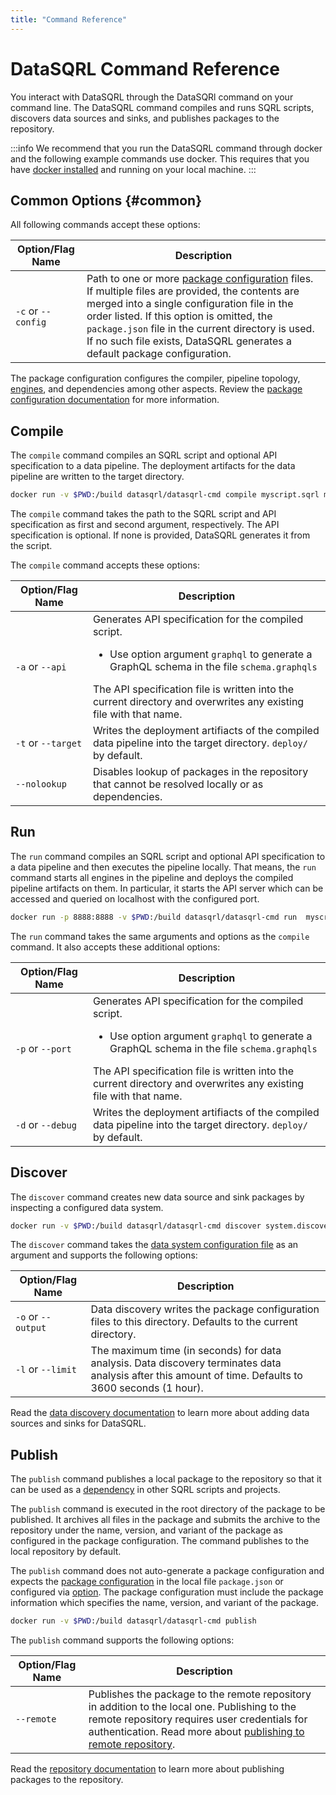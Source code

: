 ```yaml
---
title: "Command Reference"
---
```


# DataSQRL Command Reference

You interact with DataSQRL through the DataSQRl command on your command line. The DataSQRL command compiles and runs SQRL scripts, discovers data sources and sinks, and publishes packages to the repository.

:::info
We recommend that you run the DataSQRL command through docker and the following example commands use docker. This requires that you have [docker installed](https://docs.docker.com/get-docker/) and running on your local machine.
:::

## Common Options {#common}

All following commands accept these options: 

| Option/Flag Name   | Description   |
|--------------|---------------|
| `-c` or `--config` | Path to one or more [package configuration](package-config) files. If multiple files are provided, the contents are merged into a single configuration file in the order listed. If this option is omitted, the `package.json` file in the current directory is used. If no such file exists, DataSQRL generates a default package configuration. |

The package configuration configures the compiler, pipeline topology, [engines](engines/overview), and dependencies among other aspects. Review the [package configuration documentation](package-config) for more information.

## Compile

The `compile` command compiles an SQRL script and optional API specification to a data pipeline. The deployment artifacts for the data pipeline are written to the target directory.

```bash
docker run -v $PWD:/build datasqrl/datasqrl-cmd compile myscript.sqrl myapischema.graphqls
```

The `compile` command takes the path to the SQRL script and API specification as first and second argument, respectively. The API specification is optional. If none is provided, DataSQRL generates it from the script. 

The `compile` command accepts these options:

| Option/Flag Name   | Description                                                                                                                                                                                                                                                                       |
|--------------------|-----------------------------------------------------------------------------------------------------------------------------------------------------------------------------------------------------------------------------------------------------------------------------------|
| `-a` or `--api`    | Generates API specification for the compiled script. <ul><li>Use option argument `graphql` to generate a GraphQL schema in the file `schema.graphqls`</li></ul> The API specification file is written into the current directory and overwrites any existing file with that name. |
| `-t` or `--target` | Writes the deployment artifiacts of the compiled data pipeline into the target directory. `deploy/` by default.                                                                                                                                                                   |
| `--nolookup`       | Disables lookup of packages in the repository that cannot be resolved locally or as dependencies.                                                                                                                                                                                 |


## Run

The `run` command compiles an SQRL script and optional API specification to a data pipeline and then executes the pipeline locally. That means, the `run` command starts all engines in the pipeline and deploys the compiled pipeline artifacts on them. In particular, it starts the API server which can be accessed and queried on localhost with the configured port.

```bash
docker run -p 8888:8888 -v $PWD:/build datasqrl/datasqrl-cmd run  myscript.sqrl myapischema.graphqls
```

The `run` command takes the same arguments and options as the `compile` command. It also accepts these additional options:

| Option/Flag Name   | Description   |
|--------------|---------------|
| `-p` or `--port` | Generates API specification for the compiled script. <ul><li>Use option argument `graphql` to generate a GraphQL schema in the file `schema.graphqls`</li></ul> The API specification file is written into the current directory and overwrites any existing file with that name. |
| `-d` or `--debug`| Writes the deployment artifiacts of the compiled data pipeline into the target directory. `deploy/` by default. |

## Discover

The `discover` command creates new data source and sink packages by inspecting a configured data system.

```bash
docker run -v $PWD:/build datasqrl/datasqrl-cmd discover system.discovery.table.json
```

The `discover` command takes the [data system configuration file](../sources/discovery#datasystem) as an argument and supports the following options:

| Option/Flag Name   | Description   |
|--------------|---------------|
| `-o` or `--output` | Data discovery writes the package configuration files to this directory. Defaults to the current directory.  |
| `-l` or `--limit`| The maximum time (in seconds) for data analysis. Data discovery terminates data analysis after this amount of time. Defaults to 3600 seconds (1 hour).  |

Read the [data discovery documentation](../sources/discovery) to learn more about adding data sources and sinks for DataSQRL.

## Publish

The `publish` command publishes a local package to the repository so that it can be used as a [dependency](package-config#dependency) in other SQRL scripts and projects.

The `publish` command is executed in the root directory of the package to be published. It archives all files in the package and submits the archive to the repository under the name, version, and variant of the package as configured in the package configuration. The command publishes to the local repository by default.

The `publish` command does not auto-generate a package configuration and expects the [package configuration](package-config) in the local file `package.json` or configured via [option](#common). The package configuration must include the package information which specifies the name, version, and variant of the package. 

```bash
docker run -v $PWD:/build datasqrl/datasqrl-cmd publish
```

The `publish` command supports the following options:

| Option/Flag Name   | Description   |
|--------------|---------------|
| `--remote` | Publishes the package to the remote repository in addition to the local one. Publishing to the remote repository requires user credentials for authentication. Read more about [publishing to remote repository](repository#publish-remote). |

Read the [repository documentation](repository#publish) to learn more about publishing packages to the repository.

<!--
## Serve

## Populate

-->